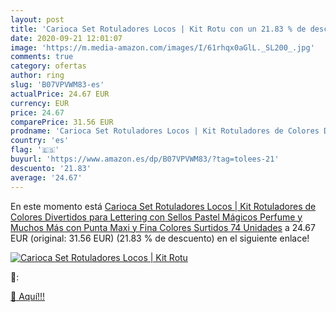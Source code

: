 ```yaml
---
layout: post
title: 'Carioca Set Rotuladores Locos | Kit Rotu con un 21.83 % de descuento'
date: 2020-09-21 12:01:07
image: 'https://m.media-amazon.com/images/I/61rhqx0aGlL._SL200_.jpg'
comments: true
category: ofertas
author: ring
slug: 'B07VPVWM83-es'
actualPrice: 24.67 EUR
currency: EUR
price: 24.67
comparePrice: 31.56 EUR
prodname: 'Carioca Set Rotuladores Locos | Kit Rotuladores de Colores Divertidos para Lettering  con Sellos Pastel  Mágicos  Perfume y Muchos Más  con Punta Maxi y Fina  Colores Surtidos 74 Unidades'
country: 'es'
flag: '🇪🇸'
buyurl: 'https://www.amazon.es/dp/B07VPVWM83/?tag=tolees-21'
descuento: '21.83'
average: '24.67'
---
```


En este momento está [Carioca Set Rotuladores Locos | Kit Rotuladores de Colores Divertidos para Lettering  con Sellos Pastel  Mágicos  Perfume y Muchos Más  con Punta Maxi y Fina  Colores Surtidos 74 Unidades](https://www.amazon.es/dp/B07VPVWM83/?tag=tolees-21) a 24.67 EUR (original: 31.56 EUR) (21.83 %  de descuento) en el siguiente enlace!

[![Carioca Set Rotuladores Locos | Kit Rotu](https://m.media-amazon.com/images/I/61rhqx0aGlL._SL200_.jpg)](https://www.amazon.es/dp/B07VPVWM83/?tag=tolees-21)

🔎:


[🛒 Aquí!!!](https://www.amazon.es/dp/B07VPVWM83/?tag=tolees-21)
